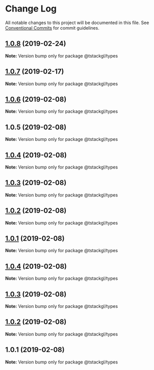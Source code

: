 # Change Log

All notable changes to this project will be documented in this file.
See [Conventional Commits](https://conventionalcommits.org) for commit guidelines.

## [1.0.8](https://github.com/nkint/tstackgl/compare/@tstackgl/types@1.0.7...@tstackgl/types@1.0.8) (2019-02-24)

**Note:** Version bump only for package @tstackgl/types





## [1.0.7](https://github.com/nkint/tstackgl/compare/@tstackgl/types@1.0.6...@tstackgl/types@1.0.7) (2019-02-17)

**Note:** Version bump only for package @tstackgl/types





## [1.0.6](https://github.com/nkint/tstackgl/compare/@tstackgl/types@1.0.5...@tstackgl/types@1.0.6) (2019-02-08)

**Note:** Version bump only for package @tstackgl/types





## 1.0.5 (2019-02-08)

**Note:** Version bump only for package @tstackgl/types





## [1.0.4](https://github.com/nkint/tstackgl/compare/@tstackgl/types@1.0.4...@tstackgl/types@1.0.4) (2019-02-08)

**Note:** Version bump only for package @tstackgl/types





## [1.0.3](https://github.com/nkint/tstackgl/compare/@tstackgl/types@1.0.4...@tstackgl/types@1.0.3) (2019-02-08)

**Note:** Version bump only for package @tstackgl/types





## [1.0.2](https://github.com/nkint/tstackgl/compare/@tstackgl/types@1.0.4...@tstackgl/types@1.0.2) (2019-02-08)

**Note:** Version bump only for package @tstackgl/types





## [1.0.1](https://github.com/nkint/tstackgl/compare/@tstackgl/types@1.0.4...@tstackgl/types@1.0.1) (2019-02-08)

**Note:** Version bump only for package @tstackgl/types





## [1.0.4](https://github.com/nkint/tstackgl/compare/@tstackgl/types@1.0.3...@tstackgl/types@1.0.4) (2019-02-08)

**Note:** Version bump only for package @tstackgl/types





## [1.0.3](https://github.com/nkint/tstackgl/compare/@tstackgl/types@1.0.2...@tstackgl/types@1.0.3) (2019-02-08)

**Note:** Version bump only for package @tstackgl/types





## [1.0.2](https://github.com/nkint/tstackgl/compare/@tstackgl/types@1.0.1...@tstackgl/types@1.0.2) (2019-02-08)

**Note:** Version bump only for package @tstackgl/types





## 1.0.1 (2019-02-08)

**Note:** Version bump only for package @tstackgl/types
